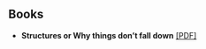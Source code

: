 
## Books

* **Structures or Why things don’t fall down** [[PDF]](https://akawut.files.wordpress.com/2017/12/530314_structures_or_why_things_2-2560.pdf)